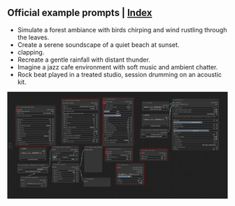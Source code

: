 ## Official example prompts  |  [Index](../README.md)
- Simulate a forest ambiance with birds chirping and wind rustling through the leaves.
- Create a serene soundscape of a quiet beach at sunset.
- clapping.
- Recreate a gentle rainfall with distant thunder.
- Imagine a jazz cafe environment with soft music and ambient chatter.
- Rock beat played in a treated studio, session drumming on an acoustic kit.

![workflows](./assets/Audio-wf.png)